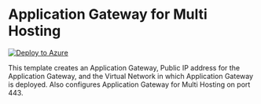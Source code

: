 # Application Gateway for Multi Hosting

[![Deploy to Azure](http://azuredeploy.net/deploybutton.png)](https://portal.azure.com/#create/Microsoft.Template/uri/https%3A%2F%2Fraw.githubusercontent.com%2FAzure%2Fazure-quickstart-templates%2Fmaster%2F201-application-gateway-multihosting%2Fazuredeploy.json)

This template creates an Application Gateway, Public IP address for the Application Gateway, and the Virtual Network in which Application Gateway is deployed. Also configures Application Gateway for Multi Hosting on port 443.
